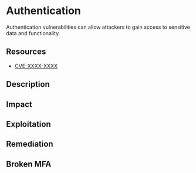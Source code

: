 # Authentication

Authentication vulnerabilities can allow attackers to gain access to sensitive
data and functionality.

<!-- Resources {{{ -->
## Resources

- [CVE-XXXX-XXXX](https://www.example.com/)

<!-- }}} -->

<!-- Description {{{ -->
## Description



<!-- }}} -->

<!-- Impact {{{ -->
## Impact



<!-- }}} -->

<!-- Exploitation {{{ -->
## Exploitation



<!-- }}} -->

<!-- Remediation {{{ -->
## Remediation



<!-- }}} -->

## Broken MFA

